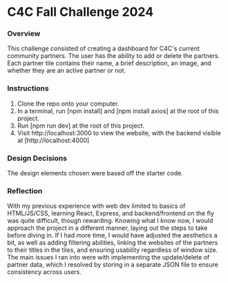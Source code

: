 # C4C Fall Challenge 2024

### Overview
This challenge consisted of creating a dashboard for C4C's current community partners. 
The user has the ability to add or delete the partners. Each partner tile contains their
name, a brief description, an image, and whether they are an active partner or not.

### Instructions
1. Clone the repo onto your computer.
2. In a terminal, run [npm install] and [npm install axios] at the root of this project.
3. Run [npm run dev] at the root of this project.
4. Visit http://localhost:3000 to view the website, with the backend visible at [http://localhost:4000]

### Design Decisions
The design elements chosen were based off the starter code.

### Reflection
With my previous experience with web dev limited to basics of HTML/JS/CSS, learning React,
Express, and backend/frontend on the fly was quite difficult, though rewarding. Knowing what I know now, I would
approach the project in a different manner, laying out the steps to take before diving in. 
If I had more time, I would have adjusted the aesthetics a bit, as well as adding filtering
abilities, linking the websites of the partners to their titles in the tiles, and ensuring
usability regardless of window size. The main issues I ran into were with implementing the 
update/delete of partner data, which I resolved by storing in a separate JSON file to ensure
consistency across users.
